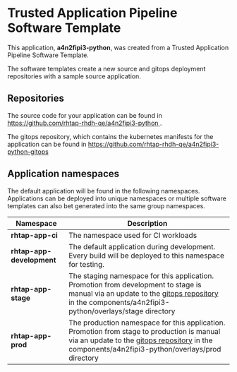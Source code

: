 # Trusted Application Pipeline Software Template

This application, **a4n2fipi3-python**, was created from a Trusted Application Pipeline Software Template.

The software templates create a new source and gitops deployment repositories with a sample source application. 

## Repositories

The source code for your application can be found in [https://github.com/rhtap-rhdh-qe/a4n2fipi3-python ](https://github.com/rhtap-rhdh-qe/a4n2fipi3-python ).
 
The gitops repository, which contains the kubernetes manifests for the application can be found in 
[https://github.com/rhtap-rhdh-qe/a4n2fipi3-python-gitops ](https://github.com/rhtap-rhdh-qe/a4n2fipi3-python-gitops ) 

## Application namespaces 

The default application will be found in the following namespaces. Applications can be deployed into unique namespaces or multiple software templates can also bet generated into the same group namespaces.  

|  Namespace   |  Description   |  
| -------- | -------- |
| **rhtap-app-ci** | The namespace used for CI workloads |
| **rhtap-app-development** | The default application during development. Every build will be deployed to this namespace for testing. |
| **rhtap-app-stage** | The staging namespace for this application. Promotion from development to stage is manual via an update to the [gitops repository](https://github.com/rhtap-rhdh-qe/a4n2fipi3-python-gitops ) in the components/a4n2fipi3-python/overlays/stage directory |
| **rhtap-app-prod** | The production namespace for this application. Promotion from stage to production is manual via an update to the [gitops repository](https://github.com/rhtap-rhdh-qe/a4n2fipi3-python-gitops ) in the components/a4n2fipi3-python/overlays/prod directory |